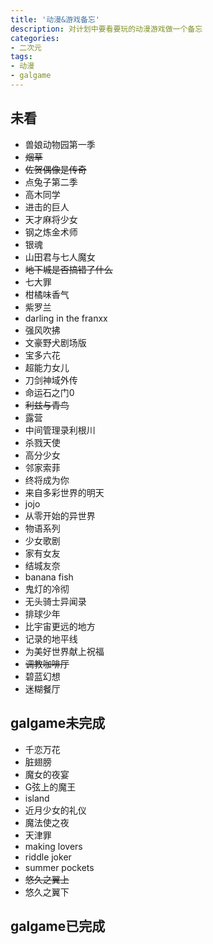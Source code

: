 ```yaml
---
title: '动漫&游戏备忘'
description: 对计划中要看要玩的动漫游戏做一个备忘
categories:
- 二次元
tags: 
- 动漫
- galgame
---
```


## 未看

* 兽娘动物园第一季
* ~~烟草~~
* ~~佐贺偶像是传奇~~
* 点兔子第二季
* 高木同学
* 进击的巨人
* 天才麻将少女
* 钢之炼金术师
* 银魂
* 山田君与七人魔女
* ~~地下城是否搞错了什么~~
* 七大罪
* 柑橘味香气
* 紫罗兰
* darling in the franxx
* 强风吹拂
* 文豪野犬剧场版
* 宝多六花
* 超能力女儿
* 刀剑神域外传
* 命运石之门0
* ~~利兹与青鸟~~
* 露营
* 中间管理录利根川
* 杀戮天使
* 高分少女
* 邻家索菲  
* 终将成为你
* 来自多彩世界的明天
* jojo
* 从零开始的异世界
* 物语系列
* 少女歌剧
* 家有女友
* 结城友奈
* banana fish
* 鬼灯的冷彻
* 无头骑士异闻录
* 排球少年
* 比宇宙更远的地方
* 记录的地平线
* 为美好世界献上祝福
* ~~调教咖啡厅~~
* 碧蓝幻想
* 迷糊餐厅

 

## galgame未完成

* 千恋万花
* 脏翅膀
* 魔女的夜宴
* G弦上的魔王
* island
* 近月少女的礼仪
* 魔法使之夜
* 天津罪
* making lovers
* riddle joker
* summer pockets
* ~~悠久之翼上~~
* 悠久之翼下

## galgame已完成
